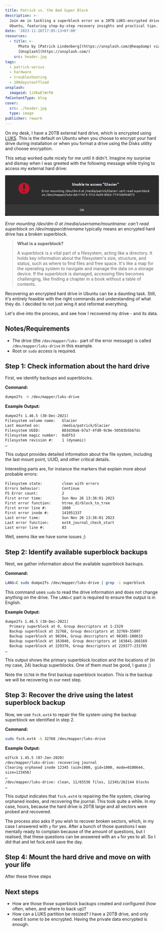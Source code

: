 ```yaml
---
title: Patrick vs. the Bad Super Block
description: >-
  Join me in tackling a superblock error on a 20TB LUKS-encrypted drive in
  Ubuntu, featuring step-by-step recovery insights and practical tips.
date: '2023-11-26T17:05:13+07:00'
resources:
  - title: >-
      Photo by [Patrick Lindenberg](https://unsplash.com/@heapdump) via
      [Unsplash](https://unsplash.com/)
    src: header.jpg
tags:
  - patrick-versus
  - hardware
  - troubleshooting
  - 100daystooffload
unsplash:
  imageid: 1iVKwElWrPA
fmContentType: blog
cover:
  src: ./header.jpg
  type: image
publisher: rework
---
```


On my desk, I have a 20TB external hard drive, which is encrypted using [LUKS](https://gitlab.com/cryptsetup/cryptsetup). This is the default on Ubuntu when you choose to encrypt your hard drive during installation or when you format a drive using the Disks utility and choose encryption.

This setup worked quite nicely for me until it didn't. Imagine my surprise and dismay when I was greeted with the following message while trying to access my external hard drive:

![The Bad Superblock](the-bad-superblock.png)

*Error mounting /dev/dm-0 at /media/username/mountname: can't read superblock on /dev/mapper/drivename* typically means an encrypted hard drive has a broken superblock.

> **What is a superblock?**
>
> A superblock is a vital part of a filesystem, acting like a directory. It holds key information about the filesystem's size, structure, and status, such as where to find files and free space. It's like a map for the operating system to navigate and manage the data on a storage device. If the superblock is damaged, accessing files becomes challenging, like finding a chapter in a book without a table of contents.

Recovering an encrypted hard drive in Ubuntu can be a daunting task. Still, it's entirely feasible with the right commands and understanding of what they do. I decided to not just wing it and reformat everything.

Let's dive into the process, and see how I recovered my drive - and its data.

## Notes/Requirements

* The drive (the `/dev/mapper/luks-` part of the error message) is called `/dev/mapper/luks-drive` in this example.
* Root or `sudo` access is required.

## Step 1: Check information about the hard drive

First, we identify backups and superblocks.

**Command:**

```bash
dumpe2fs -h /dev/mapper/luks-drive
```

**Example Output:**

```plaintext
dumpe2fs 1.46.5 (30-Dec-2021)
Filesystem volume name:   Glacier
Last mounted on:          /media/patrick/Glacier
Filesystem UUID:          883d30a6-b7a7-4fd0-9c0e-50583b5b67dc
Filesystem magic number:  0xEF53
Filesystem revision #:    1 (dynamic)
…
```

This output provides detailed information about the file system, including the last mount point, UUID, and other critical details.

Interesting parts are, for instance the markers that explain more about probable errors:

```plaintext
Filesystem state:         clean with errors
Errors behavior:          Continue
FS Error count:           2
First error time:         Sun Nov 26 13:36:01 2023
First error function:     htree_dirblock_to_tree
First error line #:       1080
First error inode #:      141951337
Last error time:          Sun Nov 26 13:36:01 2023
Last error function:      ext4_journal_check_start
Last error line #:        83
```

Well, seems like we have some issues ;)

## Step 2: Identify available superblock backups

Next, we gather information about the available superblock backups.

**Command:**

```bash
LANG=C sudo dumpe2fs /dev/mapper/luks-drive | grep -i superblock
```

This command uses `sudo` to read the drive information and does not change anything on the drive. The `LANG=C` part is required to ensure the output is in English.

**Example Output:**

```plaintext
dumpe2fs 1.46.5 (30-Dec-2021)
  Primary superblock at 0, Group descriptors at 1-2329
  Backup superblock at 32768, Group descriptors at 32769-35097
  Backup superblock at 98304, Group descriptors at 98305-100633
  Backup superblock at 163840, Group descriptors at 163841-166169
  Backup superblock at 229376, Group descriptors at 229377-231705
…
```

This output shows the primary superblock location and the locations of (in my case, 24) backup superblocks. One of them *must* be good, I guess ;)

Note the `31768` in the first backup superblock location. This is the backup we will be recovering in our next step.

## Step 3: Recover the drive using the latest superblock backup

Now, we use `fsck.ext4` to repair the file system using the backup superblock we identified in step 2.

**Command:**

```bash
sudo fsck.ext4 -b 32768 /dev/mapper/luks-drive
```

**Example Output:**

```plaintext
e2fsck 1.45.5 (07-Jan-2020)
/dev/mapper/luks-drive: recovering journal
Clearing orphaned inode 12345 (uid=1000, gid=1000, mode=0100644, size=123456)
…
/dev/mapper/luks-drive: clean, 11/65536 files, 12345/262144 blocks
…
```

This output indicates that `fsck.ext4` is repairing the file system, clearing orphaned inodes, and recovering the journal. This took quite a while. In my case, hours, because the hard drive is 20TB large and all sectors were probed and recovered.

The process also asks if you wish to recover broken sectors, which, in my case I answered with `y` for yes. After a bunch of those questions I was mentally ready to complain because of the amount of questions, but I realised, that these questions can be answered with an `a` for yes to all. So I did that and let fsck.ext4 save the day.

## Step 4: Mount the hard drive and move on with your life

After these three steps

## Next steps

* How are those those superblock backups created and configured (how often, when, and where to back up)?
* How can a LUKS partition be resized? I have a 20TB drive, and only need it some to be encrypted. Having the private data encrypted is enough.
